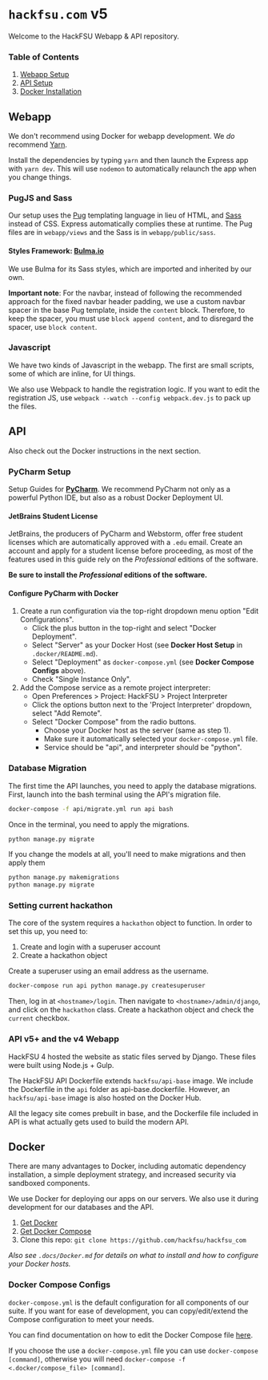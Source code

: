 # `hackfsu.com` v5
Welcome to the HackFSU Webapp & API repository.

### Table of Contents
1. [Webapp Setup](#webapp)
2. [API Setup](#api)
3. [Docker Installation](#docker)

## Webapp

We don't recommend using Docker for webapp development. We _do_ recommend [Yarn](https://yarnpkg.com).

Install the dependencies by typing `yarn` and then launch the Express app with `yarn dev`. This will use `nodemon` to automatically relaunch the app when you change things.

### PugJS and Sass

Our setup uses the [Pug](https://pugjs.org/) templating language in lieu of HTML, and [Sass](http://sass-lang.com/) instead of CSS. Express automatically complies these at runtime. The Pug files are in `webapp/views` and the Sass is in `webapp/public/sass`.

#### Styles Framework: [Bulma.io](https://bulma.io)

We use Bulma for its Sass styles, which are imported and inherited by our own.

**Important note**: For the navbar, instead of following the recommended approach for the fixed navbar header padding, we use a custom navbar spacer in the base Pug template, inside the `content` block. Therefore, to keep the spacer, you must use `block append content`, and to disregard the spacer, use `block content`.

### Javascript

We have two kinds of Javascript in the webapp. The first are small scripts, some of which are inline, for UI things.

We also use Webpack to handle the registration logic. If you want to edit the registration JS, use `webpack --watch --config webpack.dev.js` to pack up the files.

## API
Also check out the Docker instructions in the next section.

### PyCharm Setup
Setup Guides for **[PyCharm](https://www.jetbrains.com/pycharm/)**. We recommend PyCharm not only as a powerful Python IDE, but also as a robust Docker Deployment UI.

#### JetBrains Student License
JetBrains, the producers of PyCharm and Webstorm, offer free student licenses which are automatically approved with a `.edu` email. Create an account and apply for a student license before proceeding, as most of the features used in this guide rely on the *Professional* editions of the software.

**Be sure to install the *Professional* editions of the software.**

#### Configure PyCharm with Docker
1. Create a run configuration via the top-right dropdown menu option "Edit Configurations".
    * Click the plus button in the top-right and select "Docker Deployment".
    * Select "Server" as your Docker Host (see **Docker Host Setup** in `.docker/README.md`).
    * Select "Deployment" as `docker-compose.yml` (see **Docker Compose Configs** above).
    * Check "Single Instance Only".
2. Add the Compose service as a remote project interpreter:
    * Open Preferences > Project: HackFSU > Project Interpreter
    * Click the options button next to the 'Project Interpreter' dropdown, select "Add Remote".
    * Select "Docker Compose" from the radio buttons.
        * Choose your Docker host as the server (same as step 1).
        * Make sure it automatically selected your `docker-compose.yml` file.
        * Service should be "api", and interpreter should be "python".

### Database Migration
The first time the API launches, you need to apply the database migrations. First, launch into the bash terminal using the API's migration file.

```bash
docker-compose -f api/migrate.yml run api bash
```
Once in the terminal, you need to apply the migrations.

```bash
python manage.py migrate
```

If you change the models at all, you'll need to make migrations and then apply them

```bash
python manage.py makemigrations
python manage.py migrate
```

### Setting current hackathon
The core of the system requires a `hackathon` object to function. In order to set this up, you need to:
1. Create and login with a superuser account
2. Create a hackathon object


Create a superuser using an email address as the username.
```bash
docker-compose run api python manage.py createsuperuser
```

Then, log in at `<hostname>/login`. Then navigate to `<hostname>/admin/django`, and click on the `hackathon` class. Create a hackathon object and check the `current` checkbox.

### API v5+ and the v4 Webapp
HackFSU 4 hosted the website as static files served by Django. These files were built using Node.js + Gulp.

The HackFSU API Dockerfile extends `hackfsu/api-base` image. We include the Dockerfile in the `api` folder as api-base.dockerfile. However, an `hackfsu/api-base` image is also hosted on the Docker Hub.

All the legacy site comes prebuilt in base, and the Dockerfile file included in API is what actually gets used to build the modern API.

## Docker

There are many advantages to Docker, including automatic dependency installation, a simple deployment strategy, and increased security via sandboxed components.

We use Docker for deploying our apps on our servers. We also use it during development for our databases and the API.

1. [Get Docker](https://docs.docker.com/engine/getstarted/step_one/#/step-1-get-docker)
2. [Get Docker Compose](https://docs.docker.com/compose/install/)
3. Clone this repo: `git clone https://github.com/hackfsu/hackfsu_com`

*Also see `.docs/Docker.md` for details on what to install and how to configure your Docker hosts.*

### Docker Compose Configs
`docker-compose.yml` is the default configuration for all components of our suite. If you want for ease of development, you can copy/edit/extend the Compose configuration to meet your needs.

You can find documentation on how to edit the Docker Compose file [here](https://docs.docker.com/compose/compose-file/compose-file-v2/).

If you choose the use a `docker-compose.yml` file you can use `docker-compose [command]`, otherwise you will need `docker-compose -f <.docker/compose_file> [command]`.
